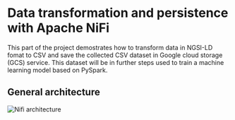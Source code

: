 # Data transformation and persistence with Apache NiFi 

This part of the project demostrates how to transform data in NGSI-LD fomat to CSV and save the collected CSV dataset in Google cloud storage (GCS) service. 
This dataset will be in further steps used to train a machine learning model based on PySpark. 

## General architecture 

![Nifi architecture](/Users/rihabfeki/Desktop/PySpark-AI-service_Data-processing-NiFi/Images/NiFi_architecture.png)



